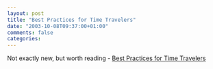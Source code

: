 ```yaml
---
layout: post
title: "Best Practices for Time Travelers"
date: "2003-10-08T09:37:00+01:00"
comments: false
categories: 
---
```


<p>Not exactly new, but worth reading - <a href="http://www.idlewords.com/weblog.09.2003.html#293" title="Idle Words">Best Practices for Time Travelers</a></p>

